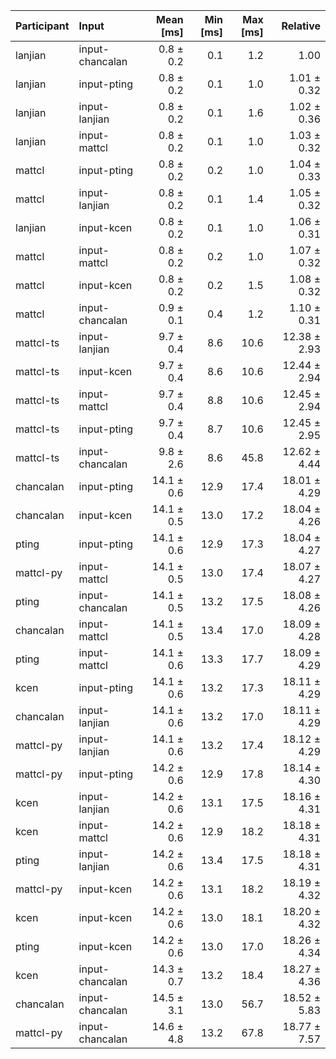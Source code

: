| Participant | Input | Mean [ms] | Min [ms] | Max [ms] | Relative |
|:---|:---|---:|---:|---:|---:|
| lanjian | input-chancalan | 0.8 ± 0.2 | 0.1 | 1.2 | 1.00 |
| lanjian | input-pting | 0.8 ± 0.2 | 0.1 | 1.0 | 1.01 ± 0.32 |
| lanjian | input-lanjian | 0.8 ± 0.2 | 0.1 | 1.6 | 1.02 ± 0.36 |
| lanjian | input-mattcl | 0.8 ± 0.2 | 0.1 | 1.0 | 1.03 ± 0.32 |
| mattcl | input-pting | 0.8 ± 0.2 | 0.2 | 1.0 | 1.04 ± 0.33 |
| mattcl | input-lanjian | 0.8 ± 0.2 | 0.1 | 1.4 | 1.05 ± 0.32 |
| lanjian | input-kcen | 0.8 ± 0.2 | 0.1 | 1.0 | 1.06 ± 0.31 |
| mattcl | input-mattcl | 0.8 ± 0.2 | 0.2 | 1.0 | 1.07 ± 0.32 |
| mattcl | input-kcen | 0.8 ± 0.2 | 0.2 | 1.5 | 1.08 ± 0.32 |
| mattcl | input-chancalan | 0.9 ± 0.1 | 0.4 | 1.2 | 1.10 ± 0.31 |
| mattcl-ts | input-lanjian | 9.7 ± 0.4 | 8.6 | 10.6 | 12.38 ± 2.93 |
| mattcl-ts | input-kcen | 9.7 ± 0.4 | 8.6 | 10.6 | 12.44 ± 2.94 |
| mattcl-ts | input-mattcl | 9.7 ± 0.4 | 8.8 | 10.6 | 12.45 ± 2.94 |
| mattcl-ts | input-pting | 9.7 ± 0.4 | 8.7 | 10.6 | 12.45 ± 2.95 |
| mattcl-ts | input-chancalan | 9.8 ± 2.6 | 8.6 | 45.8 | 12.62 ± 4.44 |
| chancalan | input-pting | 14.1 ± 0.6 | 12.9 | 17.4 | 18.01 ± 4.29 |
| chancalan | input-kcen | 14.1 ± 0.5 | 13.0 | 17.2 | 18.04 ± 4.26 |
| pting | input-pting | 14.1 ± 0.6 | 12.9 | 17.3 | 18.04 ± 4.27 |
| mattcl-py | input-mattcl | 14.1 ± 0.5 | 13.0 | 17.4 | 18.07 ± 4.27 |
| pting | input-chancalan | 14.1 ± 0.5 | 13.2 | 17.5 | 18.08 ± 4.26 |
| chancalan | input-mattcl | 14.1 ± 0.5 | 13.4 | 17.0 | 18.09 ± 4.28 |
| pting | input-mattcl | 14.1 ± 0.6 | 13.3 | 17.7 | 18.09 ± 4.29 |
| kcen | input-pting | 14.1 ± 0.6 | 13.2 | 17.3 | 18.11 ± 4.29 |
| chancalan | input-lanjian | 14.1 ± 0.6 | 13.2 | 17.0 | 18.11 ± 4.29 |
| mattcl-py | input-lanjian | 14.1 ± 0.6 | 13.2 | 17.4 | 18.12 ± 4.29 |
| mattcl-py | input-pting | 14.2 ± 0.6 | 12.9 | 17.8 | 18.14 ± 4.30 |
| kcen | input-lanjian | 14.2 ± 0.6 | 13.1 | 17.5 | 18.16 ± 4.31 |
| kcen | input-mattcl | 14.2 ± 0.6 | 12.9 | 18.2 | 18.18 ± 4.31 |
| pting | input-lanjian | 14.2 ± 0.6 | 13.4 | 17.5 | 18.18 ± 4.31 |
| mattcl-py | input-kcen | 14.2 ± 0.6 | 13.1 | 18.2 | 18.19 ± 4.32 |
| kcen | input-kcen | 14.2 ± 0.6 | 13.0 | 18.1 | 18.20 ± 4.32 |
| pting | input-kcen | 14.2 ± 0.6 | 13.0 | 17.0 | 18.26 ± 4.34 |
| kcen | input-chancalan | 14.3 ± 0.7 | 13.2 | 18.4 | 18.27 ± 4.36 |
| chancalan | input-chancalan | 14.5 ± 3.1 | 13.0 | 56.7 | 18.52 ± 5.83 |
| mattcl-py | input-chancalan | 14.6 ± 4.8 | 13.2 | 67.8 | 18.77 ± 7.57 |
